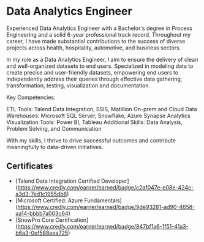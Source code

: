 # Data Analytics Engineer

Experienced Data Analytics Engineer with a Bachelor's degree in Process Engineering and a solid 6-year professional track record. Throughout my career, I have made substantial contributions to the success of diverse projects across health, hospitality, automotive, and business sectors.

In my role as a Data Analytics Engineer, I aim to ensure the delivery of clean and well-organized datasets to end users. Specialized in modeling data to create precise and user-friendly datasets, empowering end users to independently address their queries through effective data gathering, transformation, testing, visualization and documentation.

Key Competencies:

ETL Tools: Talend Data Integration, SSIS, Matillion
On-prem and Cloud Data Warehouses: Microsoft SQL Server, Snowflake, Azure Synapse Analytics
Visualization Tools: Power BI, Tableau
Additional Skills: Data Analysis, Problem Solving, and Communication

With my skills, I thrive to drive successful outcomes and contribute meaningfully to data-driven initiatives.


## Certificates

- [Talend Data Integration Certified Developer] (https://www.credly.com/earner/earned/badge/c2af047e-e08e-424c-a3d3-7ed1c1955db8)
- [Microsoft Certified: Azure Fundamentals] (https://www.credly.com/earner/earned/badge/9de93281-ad90-4658-aa14-bbbb7a003c64)
- [SnowPro Core Certification] (https://www.credly.com/earner/earned/badge/847bf1a6-1f51-41a3-b6a3-0ef588eea725)